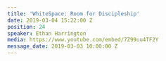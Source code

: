 ```yaml
---
title: 'WhiteSpace: Room for Discipleship'
date: 2019-03-04 15:22:00 Z
position: 24
speaker: Ethan Harrington
media: https://www.youtube.com/embed/7Z99uu4TF2Y
message_date: 2019-03-03 10:00:00 Z
---
```



